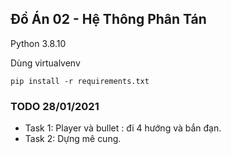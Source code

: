 ## Đồ Án 02 - Hệ Thông Phân Tán

Python 3.8.10

Dùng virtualvenv

`pip install -r requirements.txt`

### TODO  28/01/2021

- Task 1: Player và bullet : đi 4 hướng và bắn đạn.
- Task 2: Dựng mê cung.
